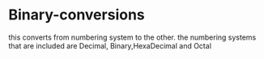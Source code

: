 # Binary-conversions
this converts from numbering system to the other. the numbering systems that are included are Decimal, Binary,HexaDecimal and Octal
